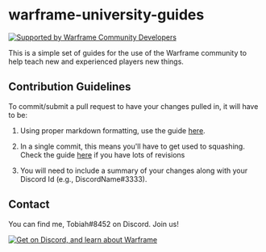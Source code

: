 # warframe-university-guides

[![Supported by Warframe Community Developers](https://raw.githubusercontent.com/Warframe-Community-Developers/banner/master/banner.png)](https://github.com/Warframe-Community-Developers "Supported by Warframe Community Developers")

This is a simple set of guides for the use of the Warframe community to help teach new and experienced players new things.

## Contribution Guidelines

To commit/submit a pull request to have your changes pulled in, it will have to be:

1. Using proper markdown formatting, use the guide [here](https://help.github.com/categories/writing-on-github/).

1. In a single commit, this means you'll have to get used to squashing. Check the guide [here](https://help.github.com/articles/about-pull-request-merges/) if you have lots of revisions

1. You will need to include a summary of your changes along with your Discord Id (e.g., DiscordName#3333).

## Contact

You can find me, Tobiah#8452 on Discord. Join us!

[![Get on Discord, and learn about Warframe](https://discordapp.com/api/guilds/227487694777876493/embed.png?style=banner4)](https://discord.gg/u93VBsc "Get on Discord, and learn about Warframe!")   

